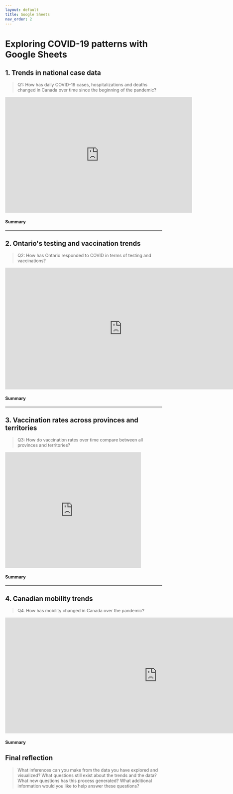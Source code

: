 ```yaml
---
layout: default
title: Google Sheets
nav_order: 2
---
```


# Exploring COVID-19 patterns with Google Sheets

## 1. Trends in national case data
> Q1: How has daily COVID-19 cases, hospitalizations and deaths changed in Canada over time since the beginning of the pandemic?

<!-- Paste your embed code for your figure below-->

<iframe width="600" height="371" seamless frameborder="0" scrolling="no" src="https://docs.google.com/spreadsheets/d/e/2PACX-1vTUsxD98EmBSMsiyhxv8TCdff0ehpxX7NB9E1owTgdw_E6RolN2OnHajZeQ9tKmCDdsXsUNTn2-wLQR/pubchart?oid=1717651498&amp;format=interactive"></iframe>

#### Summary
<!-- Write a 2-sentence summary of the trends shown in the figure embedded above-->

---

## 2. Ontario's testing and vaccination trends 
> Q2: How has Ontario responded to COVID in terms of testing and vaccinations? 

<!-- Paste your embed code for your figure below-->

<iframe width="749" height="390" seamless frameborder="0" scrolling="no" src="https://docs.google.com/spreadsheets/d/e/2PACX-1vTUsxD98EmBSMsiyhxv8TCdff0ehpxX7NB9E1owTgdw_E6RolN2OnHajZeQ9tKmCDdsXsUNTn2-wLQR/pubchart?oid=1421933522&amp;format=interactive"></iframe>

#### Summary
<!-- Write a 2-sentence summary of the trends shown in the figure embedded above-->

---

## 3. Vaccination rates across provinces and territories
> Q3: How do vaccination rates over time compare between all provinces and territories? 

<!-- Paste your embed code for your figure below-->

<iframe width="436" height="371" seamless frameborder="0" scrolling="no" src="https://docs.google.com/spreadsheets/d/e/2PACX-1vTUsxD98EmBSMsiyhxv8TCdff0ehpxX7NB9E1owTgdw_E6RolN2OnHajZeQ9tKmCDdsXsUNTn2-wLQR/pubchart?oid=1971225954&amp;format=interactive"></iframe>

#### Summary
<!-- Write a 2-sentence summary of the trends shown in the figure embedded above-->

---

## 4. Canadian mobility trends 
> Q4. How has mobility changed in Canada over the pandemic?

<!-- Paste your embed code for your figure below-->

<iframe width="974" height="371" seamless frameborder="0" scrolling="no" src="https://docs.google.com/spreadsheets/d/e/2PACX-1vRp02UrntY06Et_kahIqme2_ktrkBlPRylvrONqzMSxglqQ-PlRdNT0czfMSqAHc9zva4Q0HpX4qToR/pubchart?oid=1598165103&amp;format=interactive"></iframe>

#### Summary
<!-- Write a 2-sentence summary of the trends shown in the figure embedded above-->

## Final reflection
> What inferences can you make from the data you have explored and visualized? 
> What questions still exist about the trends and the data? What new questions has this process generated? 
> What additional information would you like to help answer these questions? 

<!-- Write a short response below-->

